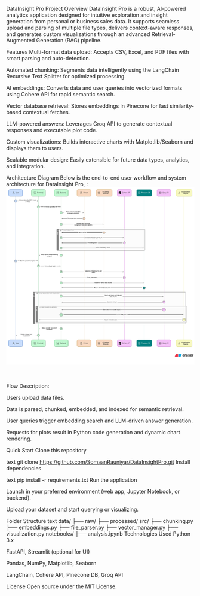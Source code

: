 DataInsight Pro
Project Overview
DataInsight Pro is a robust, AI-powered analytics application designed for intuitive exploration and insight generation from personal or business sales data. It supports seamless upload and parsing of multiple file types, delivers context-aware responses, and generates custom visualizations through an advanced Retrieval-Augmented Generation (RAG) pipeline.​

Features
Multi-format data upload: Accepts CSV, Excel, and PDF files with smart parsing and auto-detection.

Automated chunking: Segments data intelligently using the LangChain Recursive Text Splitter for optimized processing.

AI embeddings: Converts data and user queries into vectorized formats using Cohere API for rapid semantic search.

Vector database retrieval: Stores embeddings in Pinecone for fast similarity-based contextual fetches.

LLM-powered answers: Leverages Groq API to generate contextual responses and executable plot code.

Custom visualizations: Builds interactive charts with Matplotlib/Seaborn and displays them to users.

Scalable modular design: Easily extensible for future data types, analytics, and integration.

Architecture Diagram
Below is the end-to-end user workflow and system architecture for DataInsight Pro, :
![User Level Architecture Diagram](diagram-export-10-29-2025-5_52_00-PM.png)


​

Flow Description:

Users upload data files.

Data is parsed, chunked, embedded, and indexed for semantic retrieval.

User queries trigger embedding search and LLM-driven answer generation.

Requests for plots result in Python code generation and dynamic chart rendering.​

Quick Start
Clone this repository

text
git clone https://github.com/SomaanRauniyar/DataInsightPro.git
Install dependencies

text
pip install -r requirements.txt
Run the application

Launch in your preferred environment (web app, Jupyter Notebook, or backend).

Upload your dataset and start querying or visualizing.

Folder Structure
text
data/
├── raw/
├── processed/
src/
├── chunking.py
├── embeddings.py
├── file_parser.py
├── vector_manager.py
├── visualization.py
notebooks/
├── analysis.ipynb
Technologies Used
Python 3.x

FastAPI, Streamlit (optional for UI)

Pandas, NumPy, Matplotlib, Seaborn

LangChain, Cohere API, Pinecone DB, Groq API

License
Open source under the MIT License.

